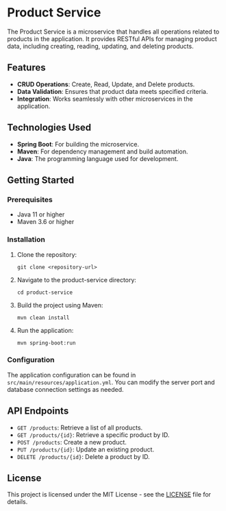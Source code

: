 # Product Service

The Product Service is a microservice that handles all operations related to products in the application. It provides RESTful APIs for managing product data, including creating, reading, updating, and deleting products.

## Features

- **CRUD Operations**: Create, Read, Update, and Delete products.
- **Data Validation**: Ensures that product data meets specified criteria.
- **Integration**: Works seamlessly with other microservices in the application.

## Technologies Used

- **Spring Boot**: For building the microservice.
- **Maven**: For dependency management and build automation.
- **Java**: The programming language used for development.

## Getting Started

### Prerequisites

- Java 11 or higher
- Maven 3.6 or higher

### Installation

1. Clone the repository:
   ```
   git clone <repository-url>
   ```

2. Navigate to the product-service directory:
   ```
   cd product-service
   ```

3. Build the project using Maven:
   ```
   mvn clean install
   ```

4. Run the application:
   ```
   mvn spring-boot:run
   ```

### Configuration

The application configuration can be found in `src/main/resources/application.yml`. You can modify the server port and database connection settings as needed.

## API Endpoints

- `GET /products`: Retrieve a list of all products.
- `GET /products/{id}`: Retrieve a specific product by ID.
- `POST /products`: Create a new product.
- `PUT /products/{id}`: Update an existing product.
- `DELETE /products/{id}`: Delete a product by ID.

## License

This project is licensed under the MIT License - see the [LICENSE](LICENSE) file for details.
